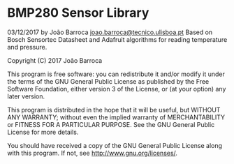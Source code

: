 # BMP280 Sensor Library

03/12/2017 by João Barroca <joao.barroca@tecnico.ulisboa.pt>
Based on Bosch Sensortec Datasheet and Adafruit algorithms for reading temperature and pressure.


Copyright (C) 2017 João Barroca

This program is free software: you can redistribute it and/or modify it under the terms of the GNU General Public License as published by the Free Software Foundation, either version 3 of the License, or (at your option) any later version.

This program is distributed in the hope that it will be useful, but WITHOUT ANY WARRANTY; without even the implied warranty of MERCHANTABILITY or FITNESS FOR A PARTICULAR PURPOSE. See the GNU General Public License for more details.

You should have received a copy of the GNU General Public License along with this program. If not, see <http://www.gnu.org/licenses/>.
